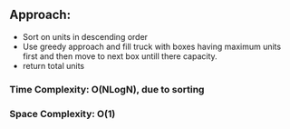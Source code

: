 ## Approach:
* Sort on units in descending order
* Use greedy approach and fill truck with boxes having maximum units first and then move to next box untill there capacity.
* return total units
​
### Time Complexity: O(NLogN), due to sorting
### Space Complexity: O(1)